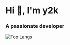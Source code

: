 <!--<p align="center"> <img src="https://www.noxpc.es/images/unixfool.png" alt="unixfool"/></p>-->

<h1>Hi 👋, I'm y2k</h1>
<h3>A passionate developer</h3>

![Top Langs](https://github-readme-stats.vercel.app/api/top-langs/?username=unixfool&layout=compact&theme=dark)
